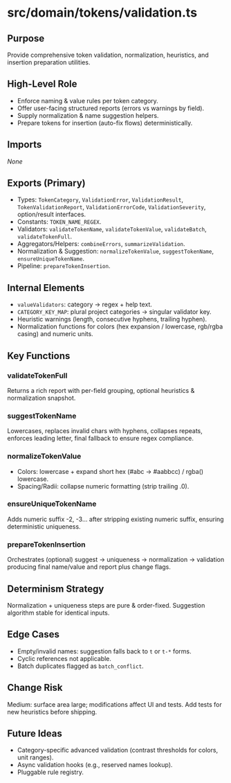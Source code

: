 # src/domain/tokens/validation.ts
<!-- source-hash: a3a2d02a27733df719e5ecf6c25d1a7a4577850f72d99eea49926bfd2246845c -->

## Purpose
Provide comprehensive token validation, normalization, heuristics, and insertion preparation utilities.

## High-Level Role
- Enforce naming & value rules per token category.
- Offer user-facing structured reports (errors vs warnings by field).
- Supply normalization & name suggestion helpers.
- Prepare tokens for insertion (auto-fix flows) deterministically.

## Imports
_None_

## Exports (Primary)
- Types: `TokenCategory`, `ValidationError`, `ValidationResult`, `TokenValidationReport`, `ValidationErrorCode`, `ValidationSeverity`, option/result interfaces.
- Constants: `TOKEN_NAME_REGEX`.
- Validators: `validateTokenName`, `validateTokenValue`, `validateBatch`, `validateTokenFull`.
- Aggregators/Helpers: `combineErrors`, `summarizeValidation`.
- Normalization & Suggestion: `normalizeTokenValue`, `suggestTokenName`, `ensureUniqueTokenName`.
- Pipeline: `prepareTokenInsertion`.

## Internal Elements
- `valueValidators`: category → regex + help text.
- `CATEGORY_KEY_MAP`: plural project categories → singular validator key.
- Heuristic warnings (length, consecutive hyphens, trailing hyphen).
- Normalization functions for colors (hex expansion / lowercase, rgb/rgba casing) and numeric units.

## Key Functions
### validateTokenFull
Returns a rich report with per-field grouping, optional heuristics & normalization snapshot.

### suggestTokenName
Lowercases, replaces invalid chars with hyphens, collapses repeats, enforces leading letter, final fallback to ensure regex compliance.

### normalizeTokenValue
- Colors: lowercase + expand short hex (#abc → #aabbcc) / rgba() lowercase.
- Spacing/Radii: collapse numeric formatting (strip trailing .0).

### ensureUniqueTokenName
Adds numeric suffix -2, -3... after stripping existing numeric suffix, ensuring deterministic uniqueness.

### prepareTokenInsertion
Orchestrates (optional) suggest → uniqueness → normalization → validation producing final name/value and report plus change flags.

## Determinism Strategy
Normalization + uniqueness steps are pure & order-fixed. Suggestion algorithm stable for identical inputs.

## Edge Cases
- Empty/invalid names: suggestion falls back to `t` or `t-*` forms.
- Cyclic references not applicable.
- Batch duplicates flagged as `batch_conflict`.

## Change Risk
Medium: surface area large; modifications affect UI and tests. Add tests for new heuristics before shipping.

## Future Ideas
- Category-specific advanced validation (contrast thresholds for colors, unit ranges).
- Async validation hooks (e.g., reserved names lookup).
- Pluggable rule registry.
